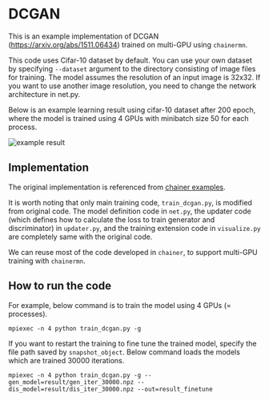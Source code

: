 # DCGAN

This is an example implementation of DCGAN (https://arxiv.org/abs/1511.06434) 
trained on multi-GPU using `chainermn`.

This code uses Cifar-10 dataset by default.
You can use your own dataset by specifying `--dataset` argument to the directory consisting of image files for training.
The model assumes the resolution of an input image is 32x32.
If you want to use another image resolution, you need to change the network architecture in net.py.

Below is an example learning result using cifar-10 dataset after 200 epoch, 
where the model is trained using 4 GPUs with minibatch size 50 for each process.

![example result](https://raw.githubusercontent.com/chainer/chainermn/master/examples/dcgan/example_image.png)

## Implementation

The original implementation is referenced from [chainer examples](https://github.com/chainer/chainer/tree/79d6bf6f4f5c86ba705b8fd377368519bc1fd264/examples/dcgan).

It is worth noting that only main training code, `train_dcgan.py`, is modified from original code.
The model definition code in `net.py`, the updater code (which defines how to calculate the loss to train generator and discriminator) in `updater.py`,
and the training extension code in `visualize.py` are completely same with the original code. 

We can reuse most of the code developed in `chainer`, to support multi-GPU training with `chainermn`.

## How to run the code

For example, below command is to train the model using 4 GPUs (= processes).

```
mpiexec -n 4 python train_dcgan.py -g
```

If you want to restart the training to fine tune the trained model, 
specify the file path saved by `snapshot_object`.
Below command loads the models which are trained 30000 iterations.
```
mpiexec -n 4 python train_dcgan.py -g --gen_model=result/gen_iter_30000.npz --dis_model=result/dis_iter_30000.npz --out=result_finetune
```
